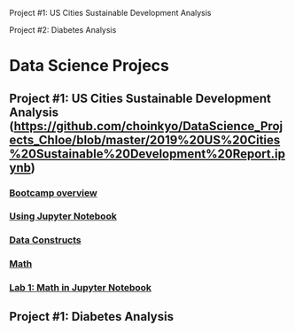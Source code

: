
Project #1: US Cities Sustainable Development Analysis 

Project #2: Diabetes Analysis



# Data Science Projecs

## Project #1: US Cities Sustainable Development Analysis (https://github.com/choinkyo/DataScience_Projects_Chloe/blob/master/2019%20US%20Cities%20Sustainable%20Development%20Report.ipynb)
### [Bootcamp overview](./python_basics/notebooks/Python%20Bootcamp-%20Intro.ipynb)
### [Using Jupyter Notebook](./python_basics/notebooks/Using%20Jupyter%20Notebook.ipynb)
### [Data Constructs](./python_basics/notebooks/Python%20Bootcamp%20-%20Data%20Constructs.ipynb)
### [Math](./python_basics/notebooks/Python%20Bootcamp-%20Math.ipynb)
### [Lab 1: Math in Jupyter Notebook](./python_basics/labs/Lab1-%20Math.ipynb)


## Project #1: Diabetes Analysis
